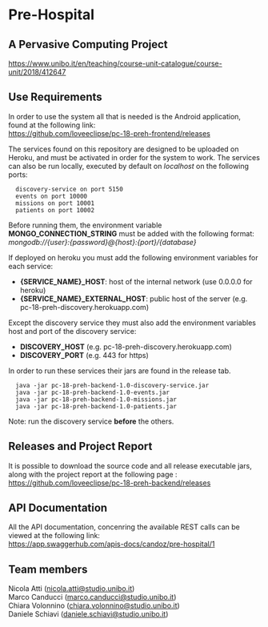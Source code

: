 # Pre-Hospital
## A Pervasive Computing Project

https://www.unibo.it/en/teaching/course-unit-catalogue/course-unit/2018/412647

## Use Requirements

In order to use the system all that is needed is the Android application, found at the following link:  
https://github.com/loveeclipse/pc-18-preh-frontend/releases  

The services found on this repository are designed to be uploaded on Heroku, and must be activated in order for the system to work.
The services can also be run locally, executed by default on *localhost* on the following ports: 

```
  discovery-service on port 5150 
  events on port 10000
  missions on port 10001
  patients on port 10002
```

Before running them, the environment variable **MONGO_CONNECTION_STRING** must be added with the following format:  
_mongodb://{user}:{password}@{host}:{port}/{database}_

If deployed on heroku you must add the following environment variables for each service:
- **{SERVICE_NAME}_HOST**: host of the internal network (use 0.0.0.0 for heroku)
- **{SERVICE_NAME}_EXTERNAL_HOST**: public host of the server (e.g. pc-18-preh-discovery.herokuapp.com)

Except the discovery service they must also add the environment variables host and port of the discovery service:
- **DISCOVERY_HOST** (e.g. pc-18-preh-discovery.herokuapp.com)
- **DISCOVERY_PORT** (e.g. 443 for https)

In order to run these services their jars are found in the release tab.
```
  java -jar pc-18-preh-backend-1.0-discovery-service.jar
  java -jar pc-18-preh-backend-1.0-events.jar
  java -jar pc-18-preh-backend-1.0-missions.jar
  java -jar pc-18-preh-backend-1.0-patients.jar  
```

Note: run the discovery service **before** the others.

## Releases and Project Report
It is possible to download the source code and all release executable jars, along with the project report
at the following page :  
https://github.com/loveeclipse/pc-18-preh-backend/releases  

## API Documentation
All the API documentation, concenring the available REST calls can be viewed at the following link:  
https://app.swaggerhub.com/apis-docs/candoz/pre-hospital/1  


## Team members
Nicola Atti (nicola.atti@studio.unibo.it)  
Marco Canducci (marco.canducci@studio.unibo.it)  
Chiara Volonnino (chiara.volonnino@studio.unibo.it)  
Daniele Schiavi (daniele.schiavi@studio.unibo.it)         
